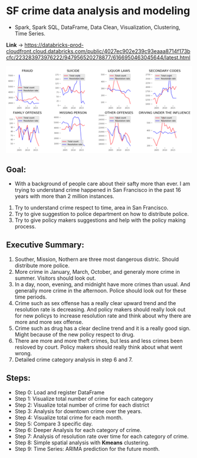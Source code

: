 
# SF crime data analysis and modeling

- Spark, Spark SQL, DataFrame, Data Clean, Visualization, Clustering, Time Series.


**Link** -> https://databricks-prod-cloudfront.cloud.databricks.com/public/4027ec902e239c93eaaa8714f173bcfc/223283973976222/947956520278877/6166950463045644/latest.html

![](1.png)

## Goal:
- With a background of people care about their safty more than ever. I am trying to understand crime happened in San Francisco in the past 16 years with more than 2 million instances.

1. Try to understand crime respect to time, area in San Francisco.
2. Try to give suggestion to police department on how to distribute police.
3. Try to give policy makers suggestions and help with the policy making process.

## Executive Summary:

1. Souther, Mission, Nothern are three most dangerous distric. Should distribute more police.
2. More crime in January, March, October, and generaly more crime in summer. Visitors should look out.
3. In a day, noon, evening, and midnight have more crimes than usual. And generally more crime in the afternoon. Police should look out for these time periods.
4. Crime such as sex offense has a really clear upward trend and the resolution rate is decreasing. And policy makers should really look out for new policys to increase resolution rate and think about why there are more and more sex offense.
5. Crime such as drug has a clear decline trend and it is a really good sign. Might because of the new policy respect to drug. 
6. There are more and more theft crimes, but less and less crimes been resloved by court. Policy makers should really think about what went wrong.
7. Detailed crime category analysis in step 6 and 7.

## Steps:
- Step 0: Load and register DataFrame
- Step 1: Visualize total number of crime for each category
- Step 2: Visualize total number of crime for each district
- Step 3: Analysis for downtown crime over the years.
- Step 4: Visualize total crime for each month.
- Step 5: Compare 3 specific day.
- Step 6: Deeper Analysis for each category of crime.
- Step 7: Analysis of resolution rate over time for each category of crime.
- Step 8: Simple spatial analysis with **Kmeans** clustering.
- Step 9: Time Series: ARIMA prediction for the future month.
